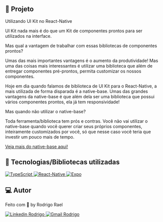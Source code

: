 ## :page_with_curl: Projeto

<LINKEDIN>
Utilizando UI Kit no React-Native
</LINKEDIN>

UI Kit nada mais é do que um Kit de componentes prontos para ser utilizados na interface.

<LINKEDIN>
Mas qual a vantagem de trabalhar com essas bibliotecas de componentes prontos?

Umas das mais importantes vantagens é o aumento da produtividade!
Mas uma das coisas mais interessantes é utilizar uma biblioteca que além de entregar componentes pré-prontos, permita customizar os nossos componentes.
</LINKEDIN>

Hoje em dia quando falamos de biblioteca de UI Kit para o React-Native, a mais utilizada de forma disparada é a native-base.
Umas das grandes vantagens da native-base é que além dela ser uma biblioteca que possui vários componentes prontos, ela já tem responsividade!

<LINKEDIN>
Mas quando não utilizar o native-base?

Toda ferramenta/biblioteca tem prós e contras.
Você não vai utilizar o native-base quando você querer criar seus próprios componentes, inteiramente customizados por você, só que nesse caso você teria que investir um pouco mais de tempo.
</LINKEDIN>

[Veja mais do native-base aqui!](https://nativebase.io/)

## 🚀 Tecnologias/Bibliotecas utilizadas
  
<a href="https://www.typescriptlang.org/" target="_blank"> <img src="https://img.shields.io/badge/-TypeScript-3178C6?style=flat-square&logo=TypeScript&logoColor=white" alt="TypeScript"> </a>
<a href="https://reactnative.dev/" target="_blank"> <img src="https://img.shields.io/badge/-ReactNative-61DAFB?style=flat-square&logo=React&logoColor=white" alt="React-Native"> </a>
<a href="https://expo.dev/" target="_blank"> <img src="https://img.shields.io/badge/-Expo-32373E?style=flat-square&logo=expo&logoColor=white" alt="Expo"> </a>


## 💻 Autor

Feito com 💜 by Rodrigo Rael

<a href="https://www.linkedin.com/in/rodrigo-rael-a7a4b51a9/" target="_blank"> <img src="https://img.shields.io/badge/-RodrigoRael-blue?style=flat-square&logo=Linkedin&logoColor=white&link=https" alt="Linkedin Rodrigo"> </a>
<a href="https://img.shields.io/badge/-rodrigorael53@gmail.com-c14438?style=flat-square&logo=Gmail&logoColor=white&link=mailto:rodrigorael53@gmail.com" target="_blank"> <img src="https://img.shields.io/badge/-rodrigorael53@gmail.com-c14438?style=flat-square&logo=Gmail&logoColor=white&link=mailto:rodrigorael53@gmail.com" alt="Gmail Rodrigo"> </a>